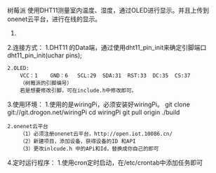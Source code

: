 
树莓派 使用DHT11测量室内温度、湿度，通过OLED进行显示。并且上传到onenet云平台，进行在线的显示。

1.


2.连接方式：
	1.DHT11 
		的Data端，通过使用dht11_pin_init来确定引脚端口
			dht11_pin_init(uchar pins);
	
	2.OLED:
		VCC：1    GND：6   SCL:29  SDA:31  RST:33  DC:35  CS:37
		（树莓派的引脚编号）
		若是想要修改引脚，可在include.h中修改即可。

3.使用环境：
	1.使用的是wiringPi，必须安装好wiringPi。
		git clone git://git.drogon.net/wiringPi
		cd wiringPi
		git pull origin
		./build
		
	2.onenet云平台
		（1）必须注册onenet云平台，http://open.iot.10086.cn/
		（2）新建项目，添加设备，获得设备的ID 和API
		（3）更改inlcude.h 中的APi和Id，替换成你自己的即可
		
		
4.定时运行程序：
	1.使用cron定时启动，在/etc/crontab中添加任务即可
